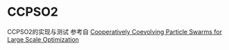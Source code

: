 # CCPSO2
CCPSO2的实现与测试
参考自 [Cooperatively Coevolving Particle Swarms for Large Scale Optimization](https://ieeexplore.ieee.org/document/5910380)
